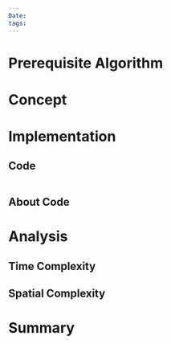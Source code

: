 ```yaml
---
Date: 
tags:
---
```

# Prerequisite Algorithm
# Concept

# Implementation

## Code

``` C++
```

## About Code

# Analysis

## Time Complexity

## Spatial Complexity

# Summary
